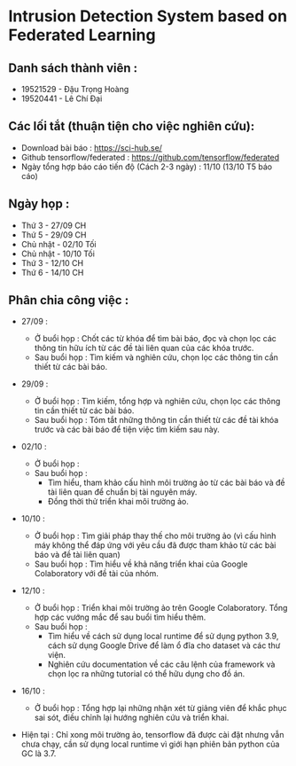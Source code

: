 # Intrusion Detection System based on Federated Learning
## Danh sách thành viên :
- 19521529 - Đậu Trọng Hoàng
- 19520441 - Lê Chí Đại


## Các lối tắt (thuận tiện cho việc nghiên cứu):
- Download bài báo : https://sci-hub.se/
- Github tensorflow/federated : https://github.com/tensorflow/federated
- Ngày tổng hợp báo cáo tiến độ (Cách 2-3 ngày) : 11/10 (13/10 T5 báo cáo)


## Ngày họp :
- Thứ 3 - 27/09 CH
- Thứ 5 - 29/09 CH
- Chủ nhật - 02/10 Tối
- Chủ nhật - 10/10 Tối
- Thứ 3 - 12/10 CH
- Thứ 6 - 14/10 CH

## Phân chia công việc :
- 27/09 : 
  - Ở buổi họp : Chốt các từ khóa để tìm bài báo, đọc và chọn lọc các thông tin hữu ích từ các đề tài liên quan của các khóa trước.
  - Sau buổi họp : Tìm kiếm và nghiên cứu, chọn lọc các thông tin cần thiết từ các bài báo.
- 29/09 : 
  - Ở buổi họp : Tìm kiếm, tổng hợp và nghiên cứu, chọn lọc các thông tin cần thiết từ các bài báo.
  - Sau buổi họp : Tóm tắt những thông tin cần thiết từ các đề tài khóa trước và các bài báo để tiện việc tìm kiếm sau này. 
- 02/10 :
  - Ở buổi họp : 
  - Sau buổi họp : 
    - Tìm hiểu, tham khảo cấu hình môi trường ảo từ các bài báo và đề tài liên quan để chuẩn bị tài nguyên máy. 
    - Đồng thời thử triển khai môi trường ảo.
- 10/10 :
  - Ở buổi họp : Tìm giải pháp thay thế cho môi trường ảo (vì cấu hình máy không thể đáp ứng với yêu cầu đã được tham khảo từ các bài báo và đề tài liên quan)
  - Sau buổi họp : Tìm hiểu về khả năng triển khai của Google Colaboratory với đề tài của nhóm.
- 12/10 :
  - Ở buổi họp : Triển khai môi trường ảo trên Google Colaboratory. Tổng hợp các vướng mắc để sau buổi tìm hiểu thêm.
  - Sau buổi họp : 
    - Tìm hiểu về cách sử dụng local runtime để sử dụng python 3.9, cách sử dụng Google Drive để làm ổ đĩa cho dataset và các thư viện.
    - Nghiên cứu documentation về các câu lệnh của framework và chọn lọc ra những tutorial có thể hữu dụng cho đồ án.
- 16/10 :
  - Ở buổi họp : Tổng hợp lại những nhận xét từ giảng viên để khắc phục sai sót, điều chỉnh lại hướng nghiên cứu và triển khai. 

- Hiện tại : Chỉ xong môi trường ảo, tensorflow đã được cài đặt nhưng vẫn chưa chạy, cần sử dụng local runtime vì giới hạn phiên bản python của GC là 3.7.
